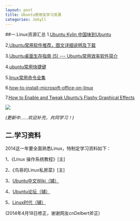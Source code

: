 ```yaml
---
layout: post
title: Ubuntu使用及学习资源
categories: Jekyll
---
```


##一.Linux资源汇总
1.[Ubuntu Kylin 中国味到Ubuntu](http://www.ubuntukylin.com/)

2,[Ubuntu常用软件推荐，图文详细说明及下载](http://www.oschina.net/question/12_515)

3.[Ubuntu桌面生存指南 (5) --- Ubuntu常用效率软件简介](http://ghosertblog.github.io/blog/2013/01/07/ubuntu-efficient-software/)

4.[ubuntu常用快捷键](http://www.cnblogs.com/kekec/archive/2012/08/26/2657302.html)

5.[linux常用命令全集](http://linux.chinaitlab.com/special/linuxcom/Index.html)

6.[how-to-install-microsoft-office-on-linux](http://www.howtogeek.com/171565/how-to-install-microsoft-office-on-linux/)

7.[How to Enable and Tweak Ubuntu’s Flashy Graphical Effects](http://www.howtogeek.com/167674/how-to-enable-and-tweak-ubuntus-flashy-graphical-effects/)

![](http://www.howtogeek.com/wp-content/uploads/2013/07/ubuntu-desktop-cube.png)

*(更新中……欢迎补充，共同学习！)*

## 二.学习资料
2014这一年要全面熟悉Linux，特制定学习资料如下：

1、《Linux 操作系统教程》[主]

2、《鸟哥的Linux私房菜》[主]

3、[Ubuntu中文Wiki（辅）](http://wiki.ubuntu.org.cn/%E9%A6%96%E9%A1%B5)

4、[Ubuntu论坛（辅）](http://forum.ubuntu.org.cn/)

5、[Linux时代（辅）](http://linux.chinaunix.net/)

(2014年4月18日修正，谢谢网友cnDelbert斧正)
